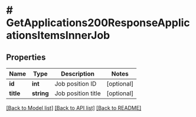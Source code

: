 # # GetApplications200ResponseApplicationsItemsInnerJob

## Properties

Name | Type | Description | Notes
------------ | ------------- | ------------- | -------------
**id** | **int** | Job position ID | [optional]
**title** | **string** | Job position title | [optional]

[[Back to Model list]](../../README.md#models) [[Back to API list]](../../README.md#endpoints) [[Back to README]](../../README.md)
